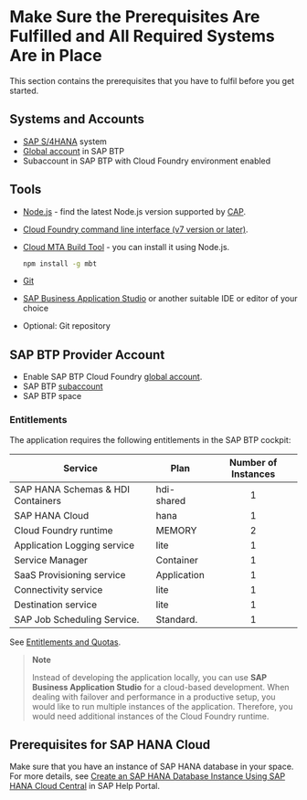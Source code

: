 # Make Sure the Prerequisites Are Fulfilled and All Required Systems Are in Place

This section contains the prerequisites that you have to fulfil before you get started.

## Systems and Accounts

* [SAP S/4HANA](https://www.sap.com/india/products/s4hana-erp.html) system
* [Global account](https://help.sap.com/products/BTP/65de2977205c403bbc107264b8eccf4b/8ed4a705efa0431b910056c0acdbf377.html?locale=en-US#loioc165d95ee700407eb181770901caec94) in SAP BTP
* Subaccount in SAP BTP with Cloud Foundry environment enabled

## Tools

* [Node.js](https://nodejs.org/en/download/) - find the latest Node.js version supported by [CAP](https://cap.cloud.sap/docs/advanced/troubleshooting#node-version).
* [Cloud Foundry command line interface (v7 version or later)](https://github.com/cloudfoundry/cli/wiki/V7-CLI-Installation-Guide).
* [Cloud MTA Build Tool](https://sap.github.io/cloud-mta-build-tool/) - you can install it using Node.js.
     
     ```cmd
     npm install -g mbt
     ```

* [Git](https://git-scm.com/book/en/v2/Getting-Started-Installing-Git)
* [SAP Business Application Studio](https://help.sap.com/docs/SAP%20Business%20Application%20Studio) or another suitable IDE or editor of your choice
* Optional: Git repository 

## SAP BTP Provider Account

* Enable SAP BTP Cloud Foundry [global account](https://developers.sap.com/tutorials/cp-cf-entitlements-add.html).
* SAP BTP [subaccount](https://help.sap.com/products/BTP/65de2977205c403bbc107264b8eccf4b/8ed4a705efa0431b910056c0acdbf377.html?locale=en-US#loio8d6e3a0fa4ab43e4a421d3ed08128afa)
* SAP BTP space

### Entitlements

The application requires the following entitlements in the SAP BTP cockpit:

| Service                           | Plan       | Number of Instances |
|-----------------------------------|------------|:-------------------:|
| SAP HANA Schemas & HDI Containers | hdi-shared |          1          |
| SAP HANA Cloud                    | hana       |          1          |
| Cloud Foundry runtime             | MEMORY     |          2          |
| Application Logging service       | lite       |          1          |
| Service Manager                   | Container  |          1          |
| SaaS Provisioning service         | Application|          1          |
| Connectivity service              | lite       |          1          |
| Destination service               | lite       |          1          |
| SAP Job Scheduling Service.       | Standard.  |          1          |

See [Entitlements and Quotas](https://help.sap.com/products/BTP/65de2977205c403bbc107264b8eccf4b/00aa2c23479d42568b18882b1ca90d79.html?locale=en-US).

> **Note**
> 
>Instead of developing the application locally, you can use **SAP Business Application Studio** for a cloud-based development.
>When dealing with failover and performance in a productive setup, you would like to run multiple instances of the application. Therefore, you would need additional instances of the Cloud Foundry runtime.


## Prerequisites for SAP HANA Cloud

Make sure that you have an instance of SAP HANA database in your space. For more details, see [Create an SAP HANA Database Instance Using SAP HANA Cloud Central](https://help.sap.com/docs/HANA_SERVICE_CF/cc53ad464a57404b8d453bbadbc81ceb/21418824b23a401aa116d9ad42dd5ba6.html) in SAP Help Portal.

